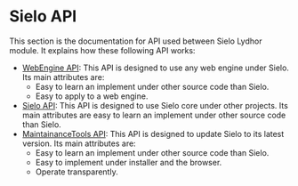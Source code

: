 Sielo API
=========

This section is the documentation for API used between Sielo Lydhor module. It explains how these following API works:
 * [WebEngine API](WebEngine-API): This API is designed to use any web engine under Sielo. Its main attributes are:
   * Easy to learn an implement under other source code than Sielo.
   * Easy to apply to a web engine.
 * [Sielo API](Sielo-API): This API is designed to use Sielo core under other projects. Its main attributes are easy to learn an implement under other source code than Sielo.
 * [MaintainanceTools API](Updater-API): This API is designed to update Sielo to its latest version. Its main attributes are:
   * Easy to learn an implement under other source code than Sielo.
   * Easy to implement under installer and the browser.
   * Operate transparently.
